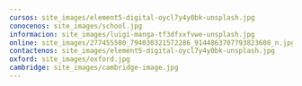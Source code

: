 ```yaml
---
cursos: site_images/element5-digital-oycl7y4y0bk-unsplash.jpg
conocenos: site_images/school.jpg
informacion: site_images/luigi-manga-tf3dfxxfvwe-unsplash.jpg
online: site_images/277455500_794030321572286_9144863707793823608_n.jpg
contactenos: site_images/element5-digital-oycl7y4y0bk-unsplash.jpg
oxford: site_images/oxford.jpg
cambridge: site_images/cambridge-image.jpg
---
```

